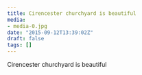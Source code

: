 ```yaml
---
title: Cirencester churchyard is beautiful
media:
- media-0.jpg
date: "2015-09-12T13:39:02Z"
draft: false
tags: []
---
```

Cirencester churchyard is beautiful
